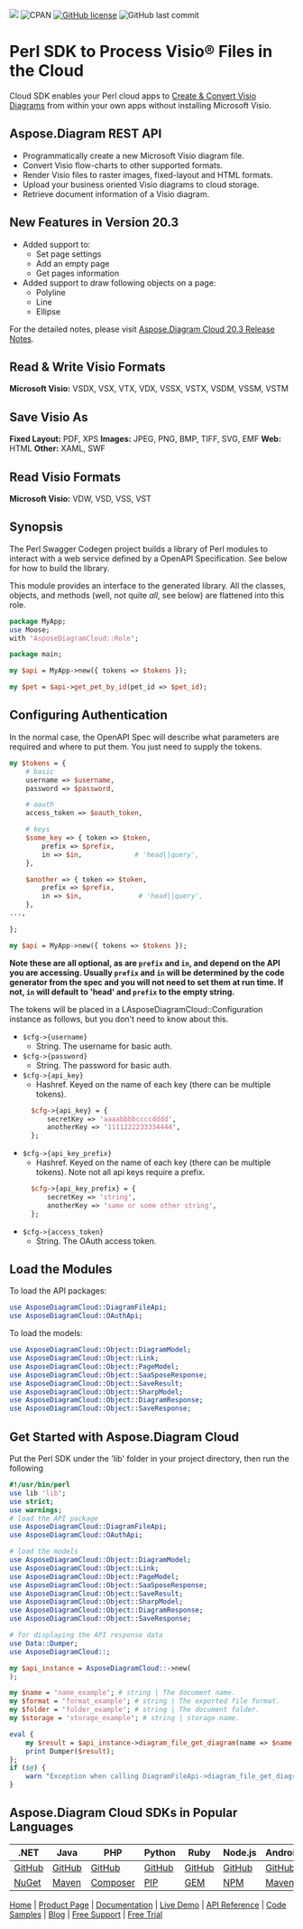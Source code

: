 ![](https://img.shields.io/badge/api-v3.0-lightgrey) ![CPAN](https://img.shields.io/cpan/v/AsposeDiagramCloud-DiagramApi) [![GitHub license](https://img.shields.io/github/license/aspose-diagram-cloud/aspose-Diagram-cloud-perl)](https://github.com/aspose-diagram-cloud/aspose-Diagram-cloud-perl/blob/master/LICENSE) ![GitHub last commit](https://img.shields.io/github/last-commit/Aspose-Diagram-Cloud/aspose-diagram-cloud-perl) 

# Perl SDK to Process Visio® Files in the Cloud

Cloud SDK enables your Perl cloud apps to [Create & Convert Visio Diagrams](https://products.aspose.cloud/diagram/perl) from within your own apps without installing Microsoft Visio.

## Aspose.Diagram REST API

- Programmatically create a new Microsoft Visio diagram file.
- Convert Visio flow-charts to other supported formats.
- Render Visio files to raster images, fixed-layout and HTML formats.
- Upload your business oriented Visio diagrams to cloud storage.
- Retrieve document information of a Visio diagram.

## New Features in Version 20.3

- Added support to:
  - Set page settings
  - Add an empty page
  - Get pages information
- Added support to draw following objects on a page:
  - Polyline
  - Line
  - Ellipse

For the detailed notes, please visit [Aspose.Diagram Cloud 20.3 Release Notes](https://docs.aspose.cloud/diagram/aspose-diagram-cloud-20-3-release-notes/).

## Read & Write Visio Formats

**Microsoft Visio:** VSDX, VSX, VTX, VDX, VSSX, VSTX, VSDM, VSSM, VSTM

## Save Visio As

**Fixed Layout:** PDF, XPS
**Images:** JPEG, PNG, BMP, TIFF, SVG, EMF
**Web:** HTML
**Other:** XAML, SWF

## Read Visio Formats

**Microsoft Visio:** VDW, VSD, VSS, VST

## Synopsis

The Perl Swagger Codegen project builds a library of Perl modules to interact with a web service defined by a OpenAPI Specification. See below for how to build the library.

This module provides an interface to the generated library. All the classes, objects, and methods (well, not quite *all*, see below) are flattened into this role.

```perl
package MyApp;
use Moose;
with 'AsposeDiagramCloud::Role';

package main;

my $api = MyApp->new({ tokens => $tokens });

my $pet = $api->get_pet_by_id(pet_id => $pet_id);
```

## Configuring Authentication

In the normal case, the OpenAPI Spec will describe what parameters are required and where to put them. You just need to supply the tokens.

```perl
my $tokens = {
    # basic
    username => $username,
    password => $password,

    # oauth
    access_token => $oauth_token,

    # keys
    $some_key => { token => $token,
        prefix => $prefix,
        in => $in,             # 'head||query',
    },

    $another => { token => $token,
        prefix => $prefix,
        in => $in,              # 'head||query',
    },
...,

};

my $api = MyApp->new({ tokens => $tokens });
```

**Note these are all optional, as are `prefix` and `in`, and depend on the API you are accessing. Usually `prefix` and `in` will be determined by the code generator from the spec and you will not need to set them at run time. If not, `in` will default to 'head' and `prefix` to the empty string.**

The tokens will be placed in a LAsposeDiagramCloud::Configuration instance as follows, but you don't need to know about this.

- `$cfg->{username}`
  - String. The username for basic auth.
- `$cfg->{password}`
  - String. The password for basic auth.
- `$cfg->{api_key}`
  - Hashref. Keyed on the name of each key (there can be multiple tokens).
  ```perl
    $cfg->{api_key} = {
        secretKey => 'aaaabbbbccccdddd',
        anotherKey => '1111222233334444',
    };
  ```
- `$cfg->{api_key_prefix}`
  - Hashref. Keyed on the name of each key (there can be multiple tokens). Note not all api keys require a prefix.
  ```perl
    $cfg->{api_key_prefix} = {
        secretKey => 'string',
        anotherKey => 'same or some other string',
    };
  ```
- `$cfg->{access_token}`
  - String. The OAuth access token.

## Load the Modules

To load the API packages:

```perl
use AsposeDiagramCloud::DiagramFileApi;
use AsposeDiagramCloud::OAuthApi;
```

To load the models:

```perl
use AsposeDiagramCloud::Object::DiagramModel;
use AsposeDiagramCloud::Object::Link;
use AsposeDiagramCloud::Object::PageModel;
use AsposeDiagramCloud::Object::SaaSposeResponse;
use AsposeDiagramCloud::Object::SaveResult;
use AsposeDiagramCloud::Object::SharpModel;
use AsposeDiagramCloud::Object::DiagramResponse;
use AsposeDiagramCloud::Object::SaveResponse;
```

## Get Started with Aspose.Diagram Cloud

Put the Perl SDK under the 'lib' folder in your project directory, then run the following

```perl
#!/usr/bin/perl
use lib 'lib';
use strict;
use warnings;
# load the API package
use AsposeDiagramCloud::DiagramFileApi;
use AsposeDiagramCloud::OAuthApi;

# load the models
use AsposeDiagramCloud::Object::DiagramModel;
use AsposeDiagramCloud::Object::Link;
use AsposeDiagramCloud::Object::PageModel;
use AsposeDiagramCloud::Object::SaaSposeResponse;
use AsposeDiagramCloud::Object::SaveResult;
use AsposeDiagramCloud::Object::SharpModel;
use AsposeDiagramCloud::Object::DiagramResponse;
use AsposeDiagramCloud::Object::SaveResponse;

# for displaying the API response data
use Data::Dumper;
use AsposeDiagramCloud::;

my $api_instance = AsposeDiagramCloud::->new(
);

my $name = 'name_example'; # string | The document name.
my $format = 'format_example'; # string | The exported file format.
my $folder = 'folder_example'; # string | The document folder.
my $storage = 'storage_example'; # string | storage name.

eval {
    my $result = $api_instance->diagram_file_get_diagram(name => $name, format => $format, folder => $folder, storage => $storage);
    print Dumper($result);
};
if ($@) {
    warn "Exception when calling DiagramFileApi->diagram_file_get_diagram: $@\n";
}
```
## Aspose.Diagram Cloud SDKs in Popular Languages

| .NET | Java | PHP | Python | Ruby | Node.js | Android | Perl | Swift |
|---|---|---|---|---|---|---|---|---|
| [GitHub](https://github.com/aspose-diagram-cloud/aspose-diagram-cloud-dotnet) | [GitHub](https://github.com/aspose-diagram-cloud/aspose-diagram-cloud-java) | [GitHub](https://github.com/aspose-diagram-cloud/aspose-diagram-cloud-php) | [GitHub](https://github.com/aspose-diagram-cloud/aspose-diagram-cloud-python) | [GitHub](https://github.com/aspose-diagram-cloud/aspose-diagram-cloud-ruby)  | [GitHub](https://github.com/aspose-diagram-cloud/aspose-diagram-cloud-node) | [GitHub](https://github.com/aspose-diagram-cloud/aspose-diagram-cloud-android) | [GitHub](https://github.com/aspose-diagram-cloud/aspose-diagram-cloud-perl) | [GitHub](https://github.com/aspose-diagram-cloud/aspose-diagram-cloud-swift) |
| [NuGet](https://www.nuget.org/packages/Aspose.Diagram-Cloud/) | [Maven](https://repository.aspose.cloud/webapp/#/artifacts/browse/tree/General/repo/com/aspose/aspose-diagram-cloud) | [Composer](https://packagist.org/packages/aspose/diagram-sdk-php) | [PIP](https://pypi.org/project/asposediagramcloud/) | [GEM](https://rubygems.org/gems/aspose_diagram_cloud)  | [NPM](https://www.npmjs.com/package/asposediagramcloud) | [Maven](https://repository.aspose.cloud/webapp/#/artifacts/browse/tree/General/repo/com/aspose/aspose-diagram-cloud-android) |  [CPAN](https://metacpan.org/release/AsposeDiagramCloud-DiagramApi) | [POD](https://cocoapods.org/pods/AsposeDiagramCloud) |

[Home](https://www.aspose.cloud) | [Product Page](https://products.aspose.cloud/diagram/perl) | [Documentation](https://docs.aspose.cloud/diagram/) | [Live Demo](https://products.aspose.app/diagram/family) | [API Reference](https://apireference.aspose.cloud/diagram/) | [Code Samples](https://github.com/aspose-diagram-cloud/aspose-diagram-cloud-perl/tree/master/t) | [Blog](https://blog.aspose.cloud/category/diagram/) | [Free Support](https://forum.aspose.cloud/c/diagram) | [Free Trial](https://dashboard.aspose.cloud/)
